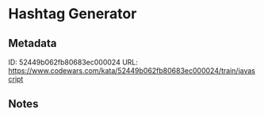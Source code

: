 # Hashtag Generator

## Metadata
ID: 52449b062fb80683ec000024
URL: https://www.codewars.com/kata/52449b062fb80683ec000024/train/javascript

## Notes

